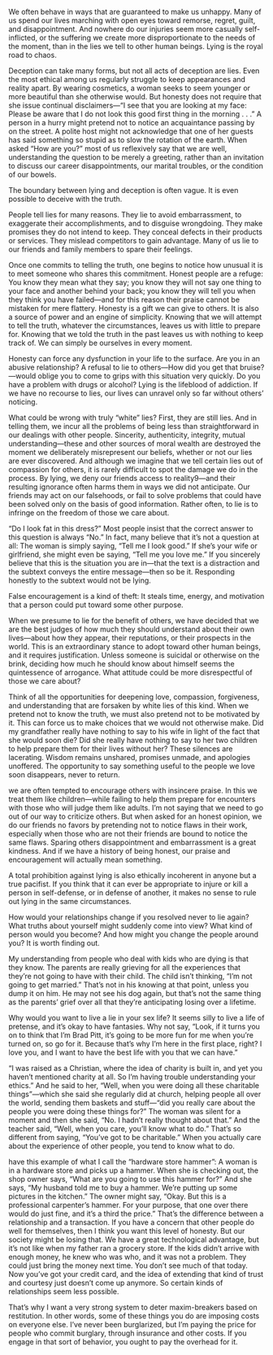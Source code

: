 We often behave in ways that are guaranteed to make us unhappy. Many of us spend our lives marching with open eyes toward remorse, regret, guilt, and disappointment. And nowhere do our injuries seem more casually self-inflicted, or the suffering we create more disproportionate to the needs of the moment, than in the lies we tell to other human beings. Lying is the royal road to chaos.

Deception can take many forms, but not all acts of deception are lies. Even the most ethical among us regularly struggle to keep appearances and reality apart. By wearing cosmetics, a woman seeks to seem younger or more beautiful than she otherwise would. But honesty does not require that she issue continual disclaimers—“I see that you are looking at my face: Please be aware that I do not look this good first thing in the morning . . .” A person in a hurry might pretend not to notice an acquaintance passing by on the street. A polite host might not acknowledge that one of her guests has said something so stupid as to slow the rotation of the earth. When asked “How are you?” most of us reflexively say that we are well, understanding the question to be merely a greeting, rather than an invitation to discuss our career disappointments, our marital troubles, or the condition of our bowels.

The boundary between lying and deception is often vague. It is even possible to deceive with the truth.

People tell lies for many reasons. They lie to avoid embarrassment, to exaggerate their accomplishments, and to disguise wrongdoing. They make promises they do not intend to keep. They conceal defects in their products or services. They mislead competitors to gain advantage. Many of us lie to our friends and family members to spare their feelings.

Once one commits to telling the truth, one begins to notice how unusual it is to meet someone who shares this commitment. Honest people are a refuge: You know they mean what they say; you know they will not say one thing to your face and another behind your back; you know they will tell you when they think you have failed—and for this reason their praise cannot be mistaken for mere flattery. Honesty is a gift we can give to others. It is also a source of power and an engine of simplicity. Knowing that we will attempt to tell the truth, whatever the circumstances, leaves us with little to prepare for. Knowing that we told the truth in the past leaves us with nothing to keep track of. We can simply be ourselves in every moment.

Honesty can force any dysfunction in your life to the surface. Are you in an abusive relationship? A refusal to lie to others—How did you get that bruise?—would oblige you to come to grips with this situation very quickly. Do you have a problem with drugs or alcohol? Lying is the lifeblood of addiction. If we have no recourse to lies, our lives can unravel only so far without others’ noticing.

What could be wrong with truly “white” lies? First, they are still lies. And in telling them, we incur all the problems of being less than straightforward in our dealings with other people. Sincerity, authenticity, integrity, mutual understanding—these and other sources of moral wealth are destroyed the moment we deliberately misrepresent our beliefs, whether or not our lies are ever discovered. And although we imagine that we tell certain lies out of compassion for others, it is rarely difficult to spot the damage we do in the process. By lying, we deny our friends access to reality9—and their resulting ignorance often harms them in ways we did not anticipate. Our friends may act on our falsehoods, or fail to solve problems that could have been solved only on the basis of good information. Rather often, to lie is to infringe on the freedom of those we care about.

“Do I look fat in this dress?” Most people insist that the correct answer to this question is always “No.” In fact, many believe that it’s not a question at all: The woman is simply saying, “Tell me I look good.” If she’s your wife or girlfriend, she might even be saying, “Tell me you love me.” If you sincerely believe that this is the situation you are in—that the text is a distraction and the subtext conveys the entire message—then so be it. Responding honestly to the subtext would not be lying.

False encouragement is a kind of theft: It steals time, energy, and motivation that a person could put toward some other purpose.

When we presume to lie for the benefit of others, we have decided that we are the best judges of how much they should understand about their own lives—about how they appear, their reputations, or their prospects in the world. This is an extraordinary stance to adopt toward other human beings, and it requires justification. Unless someone is suicidal or otherwise on the brink, deciding how much he should know about himself seems the quintessence of arrogance. What attitude could be more disrespectful of those we care about?

Think of all the opportunities for deepening love, compassion, forgiveness, and understanding that are forsaken by white lies of this kind. When we pretend not to know the truth, we must also pretend not to be motivated by it. This can force us to make choices that we would not otherwise make. Did my grandfather really have nothing to say to his wife in light of the fact that she would soon die? Did she really have nothing to say to her two children to help prepare them for their lives without her? These silences are lacerating. Wisdom remains unshared, promises unmade, and apologies unoffered. The opportunity to say something useful to the people we love soon disappears, never to return.

we are often tempted to encourage others with insincere praise. In this we treat them like children—while failing to help them prepare for encounters with those who will judge them like adults. I’m not saying that we need to go out of our way to criticize others. But when asked for an honest opinion, we do our friends no favors by pretending not to notice flaws in their work, especially when those who are not their friends are bound to notice the same flaws. Sparing others disappointment and embarrassment is a great kindness. And if we have a history of being honest, our praise and encouragement will actually mean something.

A total prohibition against lying is also ethically incoherent in anyone but a true pacifist. If you think that it can ever be appropriate to injure or kill a person in self-defense, or in defense of another, it makes no sense to rule out lying in the same circumstances.

How would your relationships change if you resolved never to lie again? What truths about yourself might suddenly come into view? What kind of person would you become? And how might you change the people around you? It is worth finding out.

My understanding from people who deal with kids who are dying is that they know. The parents are really grieving for all the experiences that they’re not going to have with their child. The child isn’t thinking, “I’m not going to get married.” That’s not in his knowing at that point, unless you dump it on him. He may not see his dog again, but that’s not the same thing as the parents’ grief over all that they’re anticipating losing over a lifetime.

Why would you want to live a lie in your sex life? It seems silly to live a life of pretense, and it’s okay to have fantasies. Why not say, “Look, if it turns you on to think that I’m Brad Pitt, it’s going to be more fun for me when you’re turned on, so go for it. Because that’s why I’m here in the first place, right? I love you, and I want to have the best life with you that we can have.”

“I was raised as a Christian, where the idea of charity is built in, and yet you haven’t mentioned charity at all. So I’m having trouble understanding your ethics.” And he said to her, “Well, when you were doing all these charitable things”—which she said she regularly did at church, helping people all over the world, sending them baskets and stuff—“did you really care about the people you were doing these things for?” The woman was silent for a moment and then she said, “No. I hadn’t really thought about that.” And the teacher said, “Well, when you care, you’ll know what to do.” That’s so different from saying, “You’ve got to be charitable.” When you actually care about the experience of other people, you tend to know what to do.

have this example of what I call the “hardware store hammer”: A woman is in a hardware store and picks up a hammer. When she is checking out, the shop owner says, “What are you going to use this hammer for?” And she says, “My husband told me to buy a hammer. We’re putting up some pictures in the kitchen.” The owner might say, “Okay. But this is a professional carpenter’s hammer. For your purpose, that one over there would do just fine, and it’s a third the price.” That’s the difference between a relationship and a transaction. If you have a concern that other people do well for themselves, then I think you want this level of honesty. But our society might be losing that. We have a great technological advantage, but it’s not like when my father ran a grocery store. If the kids didn’t arrive with enough money, he knew who was who, and it was not a problem. They could just bring the money next time. You don’t see much of that today. Now you’ve got your credit card, and the idea of extending that kind of trust and courtesy just doesn’t come up anymore. So certain kinds of relationships seem less possible.

That’s why I want a very strong system to deter maxim-breakers based on restitution. In other words, some of these things you do are imposing costs on everyone else. I’ve never been burglarized, but I’m paying the price for people who commit burglary, through insurance and other costs. If you engage in that sort of behavior, you ought to pay the overhead for it.

